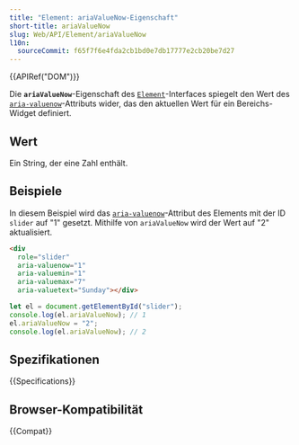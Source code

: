 ```yaml
---
title: "Element: ariaValueNow-Eigenschaft"
short-title: ariaValueNow
slug: Web/API/Element/ariaValueNow
l10n:
  sourceCommit: f65f7f6e4fda2cb1bd0e7db17777e2cb20be7d27
---
```


{{APIRef("DOM")}}

Die **`ariaValueNow`**-Eigenschaft des [`Element`](/de/docs/Web/API/Element)-Interfaces spiegelt den Wert des [`aria-valuenow`](/de/docs/Web/Accessibility/ARIA/Reference/Attributes/aria-valuenow)-Attributs wider, das den aktuellen Wert für ein Bereichs-Widget definiert.

## Wert

Ein String, der eine Zahl enthält.

## Beispiele

In diesem Beispiel wird das [`aria-valuenow`](/de/docs/Web/Accessibility/ARIA/Reference/Attributes/aria-valuenow)-Attribut des Elements mit der ID `slider` auf "1" gesetzt. Mithilfe von `ariaValueNow` wird der Wert auf "2" aktualisiert.

```html
<div
  role="slider"
  aria-valuenow="1"
  aria-valuemin="1"
  aria-valuemax="7"
  aria-valuetext="Sunday"></div>
```

```js
let el = document.getElementById("slider");
console.log(el.ariaValueNow); // 1
el.ariaValueNow = "2";
console.log(el.ariaValueNow); // 2
```

## Spezifikationen

{{Specifications}}

## Browser-Kompatibilität

{{Compat}}
